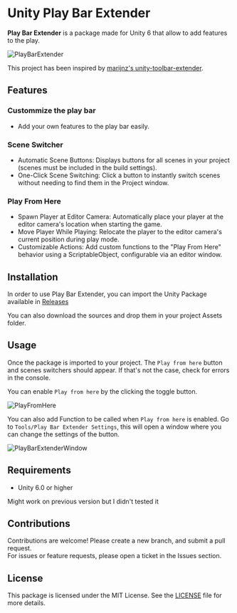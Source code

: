 # Unity Play Bar Extender

**Play Bar Extender** is a package made for Unity 6 that allow to add features to the play.

![PlayBarExtender](https://github.com/user-attachments/assets/83ab38f0-bb3d-489c-a994-f579d5e77489)

This project has been inspired by [marijnz's unity-toolbar-extender](https://github.com/marijnz/unity-toolbar-extender).

## Features

### Custommize the play bar
- Add your own features to the play bar easily.
  
### Scene Switcher
- Automatic Scene Buttons: Displays buttons for all scenes in your project (scenes must be included in the build settings).
- One-Click Scene Switching: Click a button to instantly switch scenes without needing to find them in the Project window.
  
### Play From Here
- Spawn Player at Editor Camera: Automatically place your player at the editor camera's location when starting the game.
- Move Player While Playing: Relocate the player to the editor camera's current position during play mode.
- Customizable Actions: Add custom functions to the "Play From Here" behavior using a ScriptableObject, configurable via an editor window.

## Installation

In order to use Play Bar Extender, you can import the Unity Package available in [Releases](https://github.com/Theo-Mestre/Unity-Playbar-Extender/releases)

You can also download the sources and drop them in your project Assets folder.

## Usage

Once the package is imported to your project. The `Play from here` button and scenes switchers should appear. If that's not the case, check for errors in the console.

You can enable `Play from here` by the clicking the toggle button.

![PlayFromHere](https://github.com/user-attachments/assets/59b372f4-1b12-4a4f-b4fc-7e7b771308d9)

You can also add Function to be called when `Play from here` is enabled.
Go to `Tools/Play Bar Extender Settings`, this will open a window where you can change the settings of the button.

![PlayBarExtenderWindow](https://github.com/user-attachments/assets/87554041-79f3-4447-bbd4-ad039d567415)

## Requirements

- Unity 6.0 or higher

Might work on previous version but I didn't tested it

## Contributions
Contributions are welcome! 
Please create a new branch, and submit a pull request.  <br>
For issues or feature requests, please open a ticket in the Issues section.

## License

This package is licensed under the MIT License. See the [LICENSE](LICENSE) file for more details.
